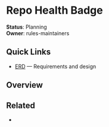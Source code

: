 # Repo Health Badge

**Status**: Planning  
**Owner**: rules-maintainers

## Quick Links

- [ERD](./erd.md) — Requirements and design

## Overview

<One-paragraph project description>

## Related

- <Related project or doc>
